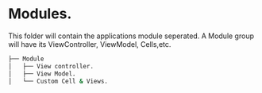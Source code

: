 # Modules.
 This folder will contain the applications module seperated. A Module group will have its ViewController, ViewModel, Cells,etc.
 
 
 ```bash
 ├── Module
 │   ├── View controller.
 │   ├── View Model.
 │   └── Custom Cell & Views.
 ```
